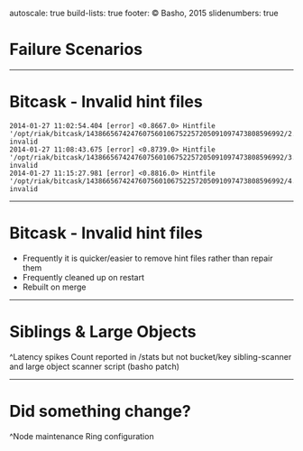autoscale: true
build-lists: true
footer: © Basho, 2015
slidenumbers: true

# Failure Scenarios

---

# Bitcask - Invalid hint files

```
2014-01-27 11:02:54.404 [error] <0.8667.0> Hintfile '/opt/riak/bitcask/1438665674247607560106752257205091097473808596992/2.bitcask.hint' invalid  
2014-01-27 11:08:43.675 [error] <0.8739.0> Hintfile '/opt/riak/bitcask/1438665674247607560106752257205091097473808596992/3.bitcask.hint' invalid  
2014-01-27 11:15:27.981 [error] <0.8816.0> Hintfile '/opt/riak/bitcask/1438665674247607560106752257205091097473808596992/4.bitcask.hint' invalid
```
---

# Bitcask - Invalid hint files

* Frequently it is quicker/easier to remove hint files rather than repair them
* Frequently cleaned up on restart 
* Rebuilt on merge

---

# Siblings & Large Objects

^Latency spikes Count reported in /stats but not bucket/key sibling-scanner and large object scanner script (basho patch) 

---

# Did something change?

^Node maintenance Ring configuration 


